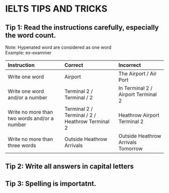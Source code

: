 # IELTS TIPS AND TRICKS

## Tip 1: Read the instructions carefully, especially the word count.

Note: Hypenated word are considered as one word   
Example: ex-examiner   

| Instruction                                  | Correct                                         | Incorrect                          |
| :---                                         | :---                                            | :---                               |
| Write one word                               | Airport                                         | The Airport / Air Port             |
| Write one word and/or a number               | Terminal 2 / Terminal / 2                       | In Terminal 2 / Airport Terminal 2 |
| Write no more than two words and/or a number | Terminal 2 / Terminal / 2 / Heathrow Terminal 2 | Heathrow Airport Terminal 2        |
| Write no more than three words               | Outside Heathrow Arrivals                       | Outside Heathrow Arrivals Tomorrow |

## Tip 2: Write all answers in capital letters

## Tip 3: Spelling is importatnt.
